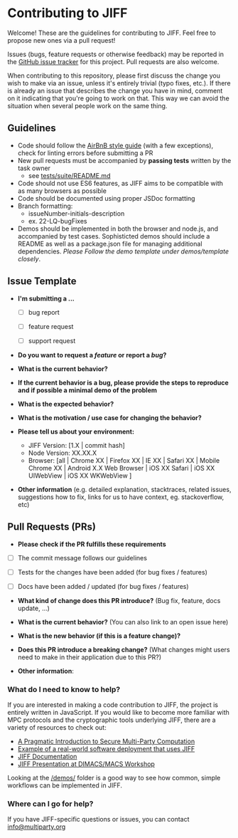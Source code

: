 # Contributing to JIFF #

Welcome! These are the guidelines for contributing to JIFF. Feel free to propose new ones via a pull request!

Issues (bugs, feature requests or otherwise feedback) may be reported in the [GitHub issue tracker](https://github.com/multiparty/jiff/issues) for this project. Pull requests are also welcome.

When contributing to this repository, please first discuss the change you wish to make via an issue, unless it's entirely trivial (typo fixes, etc.). If there is already an issue that describes the change you have in mind, comment on it indicating that you're going to work on that. This way we can avoid the situation when several people work on the same thing.

## Guidelines ##
- Code should follow the [AirBnB style guide](https://github.com/airbnb/javascript) (with a few exceptions), check for linting errors before submitting a PR
- New pull requests must be accompanied by **passing tests** written by the task owner
  - see [tests/suite/README.md](https://github.com/multiparty/jiff/tree/master/tests/suite/README.md)
- Code should not use ES6 features, as JIFF aims to be compatible with as many browsers as possible
- Code should be documented using proper JSDoc formatting
- Branch formatting:
  - issueNumber-initials-description
  - ex. 22-LQ-bugFixes
- Demos should be implemented in both the browser and node.js, and accompanied by test cases. Sophisticted demos should include a README as well as a package.json file for managing additional dependencies. *Please Follow the demo template under demos/template closely*.

## Issue Template
* **I'm submitting a ...**
  - [ ] bug report
  - [ ] feature request
  - [ ] support request


* **Do you want to request a *feature* or report a *bug*?**



* **What is the current behavior?**



* **If the current behavior is a bug, please provide the steps to reproduce and if possible a minimal demo of the problem**



* **What is the expected behavior?**



* **What is the motivation / use case for changing the behavior?**



* **Please tell us about your environment:**

  - JIFF Version: [1.X | commit hash]
  - Node Version: XX.XX.X
  - Browser: [all | Chrome XX | Firefox XX | IE XX | Safari XX | Mobile Chrome XX | Android X.X Web Browser | iOS XX Safari | iOS XX UIWebView | iOS XX WKWebView ]


* **Other information** (e.g. detailed explanation, stacktraces, related issues, suggestions how to fix, links for us to have context, eg. stackoverflow, etc)

## Pull Requests (PRs) ##
* **Please check if the PR fulfills these requirements**
- [ ] The commit message follows our guidelines
- [ ] Tests for the changes have been added (for bug fixes / features)
- [ ] Docs have been added / updated (for bug fixes / features)


* **What kind of change does this PR introduce?** (Bug fix, feature, docs update, ...)



* **What is the current behavior?** (You can also link to an open issue here)



* **What is the new behavior (if this is a feature change)?**



* **Does this PR introduce a breaking change?** (What changes might users need to make in their application due to this PR?)



* **Other information**:

### What do I need to know to help? ###
If you are interested in making a code contribution to JIFF, the project is entirely written in JavaScript. If you would like to become more familiar with MPC protocols and the cryptographic tools underlying JIFF, there are a variety of resources to check out:

* [A Pragmatic Introduction to Secure Multi-Party Computation](https://securecomputation.org/)
* [Example of a real-world software deployment that uses JIFF](https://github.com/multiparty/web-mpc)
* [JIFF Documentation](https://multiparty.org/jiff/docs/jsdoc/)
* [JIFF Presentation at DIMACS/MACS Workshop](https://www.youtube.com/watch?v=S-IkyOEgrfI)

Looking at the [/demos/](https://github.com/multiparty/jiff/tree/master/demos) folder is a good way to see how common, simple workflows can be implemented in JIFF.

### Where can I go for help? ###
If you have JIFF-specific questions or issues, you can contact info@multiparty.org
